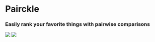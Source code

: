 # Pairckle
### Easily rank your favorite things with pairwise comparisons
<img src='https://www.jakeo.dev/images/pairckle-ss-1.png' />
<img src='https://www.jakeo.dev/images/pairckle-ss-2.png' />
